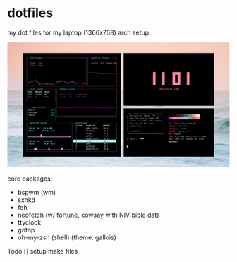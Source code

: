 # dotfiles

my dot files for my laptop (1366x768) arch setup.

![31/07/19](https://raw.githubusercontent.com/rodericasm/dotfiles/master/2019-07-31-110111_1366x768_scrot.png)

core packages:
- bspwm (wm)
- sxhkd
- feh
- neofetch (w/ fortune, cowsay with NIV bible dat)
- ttyclock
- gotop
- oh-my-zsh (shell) (theme: gallois)

Todo
[] setup make files
